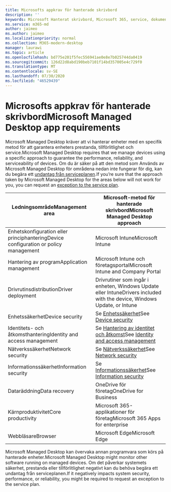 ```yaml
---
title: Microsofts appkrav för hanterade skrivbord
description: ''
keywords: Microsoft Hanterat skrivbord, Microsoft 365, service, dokumentation
ms.service: m365-md
author: jaimeo
ms.author: jaimeo
ms.localizationpriority: normal
ms.collection: M365-modern-desktop
manager: laurawi
ms.topic: article
ms.openlocfilehash: bd775e201f5fec556941ae0e8e7b025744da0419
ms.sourcegitcommit: 126d22d8abd190beb7101f14bd357005e4c729f0
ms.translationtype: MT
ms.contentlocale: sv-SE
ms.lasthandoff: 07/30/2020
ms.locfileid: "46529439"
---
```

# <a name="microsoft-managed-desktop-app-requirements"></a><span data-ttu-id="927ae-103">Microsofts appkrav för hanterade skrivbord</span><span class="sxs-lookup"><span data-stu-id="927ae-103">Microsoft Managed Desktop app requirements</span></span>

<!--This topic is the target for aka.ms/app-req. This is aka link is used from EA agreement for MMD. do not delete.-->

<!--Application addendum -->
 
<span data-ttu-id="927ae-104">Microsoft Managed Desktop kräver att vi hanterar enheter med en specifik metod för att garantera enheters prestanda, tillförlitlighet och service.</span><span class="sxs-lookup"><span data-stu-id="927ae-104">Microsoft Managed Desktop requires that we manage devices using a specific approach to guarantee the performance, reliability, and serviceability of devices.</span></span> <span data-ttu-id="927ae-105">Om du är säker på att den metod som Används av Microsoft Managed Desktop för områdena nedan inte fungerar för dig, kan du begära ett [undantag från serviceplanen](customizing.md).</span><span class="sxs-lookup"><span data-stu-id="927ae-105">If you’re sure that the approach taken by Microsoft Managed Desktop for the areas below will not work for you, you can request an [exception to the service plan](customizing.md).</span></span>


|<span data-ttu-id="927ae-106">Ledningsområde</span><span class="sxs-lookup"><span data-stu-id="927ae-106">Management area</span></span>  |<span data-ttu-id="927ae-107">Microsoft-metod för hanterade skrivbord</span><span class="sxs-lookup"><span data-stu-id="927ae-107">Microsoft Managed Desktop approach</span></span>  |
|---------|---------|
|<span data-ttu-id="927ae-108">Enhetskonfiguration eller principhantering</span><span class="sxs-lookup"><span data-stu-id="927ae-108">Device configuration or policy management</span></span>     |  <span data-ttu-id="927ae-109">Microsoft Intune</span><span class="sxs-lookup"><span data-stu-id="927ae-109">Microsoft Intune</span></span>       |
|<span data-ttu-id="927ae-110">Hantering av program</span><span class="sxs-lookup"><span data-stu-id="927ae-110">Application management</span></span>     | <span data-ttu-id="927ae-111">Microsoft Intune och företagsportal</span><span class="sxs-lookup"><span data-stu-id="927ae-111">Microsoft Intune and Company Portal</span></span>        |
|<span data-ttu-id="927ae-112">Drivrutinsdistribution</span><span class="sxs-lookup"><span data-stu-id="927ae-112">Driver deployment</span></span>     |  <span data-ttu-id="927ae-113">Drivrutiner som ingår i enheten, Windows Update eller Intune</span><span class="sxs-lookup"><span data-stu-id="927ae-113">Drivers included with the device, Windows Update, or Intune</span></span>       |
|<span data-ttu-id="927ae-114">Enhetssäkerhet</span><span class="sxs-lookup"><span data-stu-id="927ae-114">Device security</span></span>     | <span data-ttu-id="927ae-115">Se [Enhetssäkerhet](security.md#device-security)</span><span class="sxs-lookup"><span data-stu-id="927ae-115">See [Device security](security.md#device-security)</span></span>      |
|<span data-ttu-id="927ae-116">Identitets- och åtkomsthantering</span><span class="sxs-lookup"><span data-stu-id="927ae-116">Identity and access management</span></span>     | <span data-ttu-id="927ae-117">Se [Hantering av identitet och åtkomst](security.md#identity-and-access-management)</span><span class="sxs-lookup"><span data-stu-id="927ae-117">See [Identity and access management](security.md#identity-and-access-management)</span></span>        |
|<span data-ttu-id="927ae-118">Nätverkssäkerhet</span><span class="sxs-lookup"><span data-stu-id="927ae-118">Network security</span></span>     | <span data-ttu-id="927ae-119">Se [Nätverkssäkerhet](security.md#network-security)</span><span class="sxs-lookup"><span data-stu-id="927ae-119">See [Network security](security.md#network-security)</span></span>        |
|<span data-ttu-id="927ae-120">Informationssäkerhet</span><span class="sxs-lookup"><span data-stu-id="927ae-120">Information security</span></span>     |  <span data-ttu-id="927ae-121">Se [Informationssäkerhet](security.md#information-security)</span><span class="sxs-lookup"><span data-stu-id="927ae-121">See [Information security](security.md#information-security)</span></span>       |
|<span data-ttu-id="927ae-122">Dataräddning</span><span class="sxs-lookup"><span data-stu-id="927ae-122">Data recovery</span></span>     | <span data-ttu-id="927ae-123">OneDrive för företag</span><span class="sxs-lookup"><span data-stu-id="927ae-123">OneDrive for Business</span></span>        |
|<span data-ttu-id="927ae-124">Kärnproduktivitet</span><span class="sxs-lookup"><span data-stu-id="927ae-124">Core productivity</span></span>     | <span data-ttu-id="927ae-125">Microsoft 365-applikationer för företag</span><span class="sxs-lookup"><span data-stu-id="927ae-125">Microsoft 365 Apps for enterprise</span></span>    |
|<span data-ttu-id="927ae-126">Webbläsare</span><span class="sxs-lookup"><span data-stu-id="927ae-126">Browser</span></span>     | <span data-ttu-id="927ae-127">Microsoft Edge</span><span class="sxs-lookup"><span data-stu-id="927ae-127">Microsoft Edge</span></span>        |




<span data-ttu-id="927ae-128">Microsoft Managed Desktop kan övervaka annan programvara som körs på hanterade enheter.</span><span class="sxs-lookup"><span data-stu-id="927ae-128">Microsoft Managed Desktop might monitor other software running on managed devices.</span></span> <span data-ttu-id="927ae-129">Om det påverkar systemets säkerhet, prestanda eller tillförlitlighet negativt kan du behöva begära ett undantag från serviceplanen.</span><span class="sxs-lookup"><span data-stu-id="927ae-129">If it negatively impacts system security, performance, or reliability, you might be required to request an exception to the service plan.</span></span>


